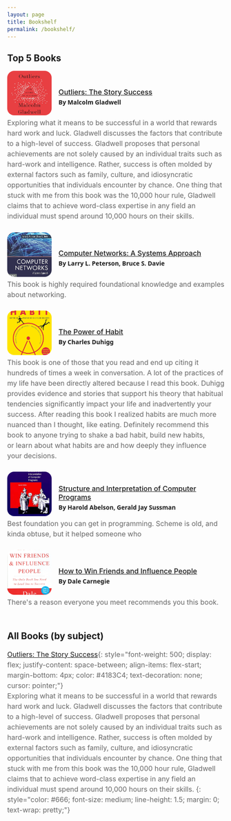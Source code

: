 ```yaml
---
layout: page
title: Bookshelf
permalink: /bookshelf/
---
```


## Top 5 Books

<ul>
	<li book="">
		<div class="book">
			<style>
				ul {
					list-style: none;
					margin: 0;
					padding: 0;
				}
				li[book] {
					padding-bottom: 5%;
				}
				.book {
					padding-bottom: 1%;
					display: flex;
					flex-direction: row;
					align-items: center;
					justify-content: space-between;
					gap: 1rem;
					width: 100%;
					margin: auto;
				}
				img[bookimg] {
					aspect-ratio: 1 / 1;
					object-fit: cover;
					width: 125px;
					border-radius: 16px;
					position: relative;
				}
				.book-info {
					padding-bottom: 1%;
					flex-direction: row;
					align-items: center;
					gap: 1rem;
					width: 100%;
					margin: auto;
				}
				h4 {
					margin: 0;
					font-family: system-ui,-apple-system,BlinkMacSystemFont,Segoe UI,Roboto,Oxygen,Ubuntu,Cantarell,Open Sans,Helvetica Neue,sans-serif;
				}
				h3[book] {
					font-weight: 500;
					display: flex;
					justify-content: space-between;
					align-items: flex-start;
					margin-bottom: 4px;
					color: #4183C4;
					text-decoration: none;
					cursor: pointer;
				}
				p {
					color: #666;
					font-size: medium;
					line-height: 1.5;
					margin: 0;
					text-wrap: pretty;
				}
			</style>
			<a href="https://www.goodreads.com/book/show/3228917-outliers">
			    <img src="/assets/book1.jpg" alt="Book 1" style="float:left; margin-right: 10px;" bookimg="">
			</a>
			<div class="book-info">
			    <h3 book=""><a href="https://www.goodreads.com/book/show/3228917-outliers" target="_blank">Outliers: The Story Success</a></h3>
			    <h4>By Malcolm Gladwell</h4>
			</div>
		</div>
		<p work="">
			Exploring what it means to be successful in a world that rewards hard work and luck. Gladwell discusses the factors that contribute to a high-level of success. Gladwell proposes that personal achievements are not solely caused by an individual traits such as hard-work and intelligence. Rather, success is often molded by external factors such as family, culture, and idiosyncratic opportunities that individuals encounter by chance. One thing that stuck with me from this book was the 10,000 hour rule, Gladwell claims that to achieve word-class expertise in any field an individual must spend around 10,000 hours on their skills.
		</p>
	</li>
	<li book="">
	<div class="book">
		<a href="https://www.goodreads.com/book/show/12609433-the-power-of-habit">
		    <img src="/assets/book2.jpg" alt="Book 2" style="float:left; margin-right: 10px;" bookimg="">
		</a>
		<div class="book-info">
		    <h3 book=""><a href="https://www.goodreads.com/book/show/12609433-the-power-of-habit" target="_blank">Computer Networks: A Systems Approach</a></h3>
		    <h4>By Larry L. Peterson, Bruce S. Davie</h4>
		</div>
	</div>
	<p work="">
		This book is highly required foundational knowledge and examples about networking.
	</p>
	</li>
		<li book="">
	<div class="book">
		<a href="https://www.goodreads.com/book/show/12609433-the-power-of-habit">
		    <img src="/assets/book3.jpg" alt="Book 3" style="float:left; margin-right: 10px;" bookimg="">
		</a>
		<div class="book-info">
		    <h3 book=""><a href="https://www.goodreads.com/book/show/12609433-the-power-of-habit" target="_blank">The Power of Habit</a></h3>
		    <h4>By Charles Duhigg</h4>
		</div>
	</div>
	<p work="">
		This book is one of those that you read and end up citing it hundreds of times a week in conversation. A lot of the practices of my life have been directly altered because I read this book. Duhigg provides evidence and stories that support his theory that habitual tendencies significantly impact your life and inadvertently your success. After reading this book I realized habits are much more nuanced than I thought, like eating. Definitely recommend this book to anyone trying to shake a bad habit, build new habits, or learn about what habits are and how deeply they influence your decisions. 
	</p>
	</li>
		<li book="">
	<div class="book">
		<a href="https://www.goodreads.com/book/show/777411.Structure_and_Interpretation_of_Computer_Programs">
		    <img src="/assets/book4.jpg" alt="Book 4" style="float:left; margin-right: 10px;" bookimg="">
		</a>
		<div class="book-info">
		    <h3 book=""><a href="https://www.goodreads.com/book/show/777411.Structure_and_Interpretation_of_Computer_Programs" target="_blank">Structure and Interpretation of Computer Programs</a></h3>
		    <h4>By Harold Abelson, Gerald Jay Sussman</h4>
		</div>
	</div>
	<p work="">
		Best foundation you can get in programming. Scheme is old, and kinda obtuse, but it helped someone who  
	</p>
	</li>
		<li book="">
	<div class="book">
		<a href="https://www.goodreads.com/book/show/4865.How_to_Win_Friends_and_Influence_People">
		    <img src="/assets/book5.jpg" alt="Book 5" style="float:left; margin-right: 10px;" bookimg="">
		</a>
		<div class="book-info">
		    <h3 book=""><a href="https://www.goodreads.com/book/show/4865.How_to_Win_Friends_and_Influence_People" target="_blank">How to Win Friends and Influence People</a></h3>
		    <h4>By Dale Carnegie</h4>
		</div>
	</div>
	<p work="">
		There's a reason everyone you meet recommends you this book.
	</p>
	</li>
</ul>


## All Books (by subject)

[Outliers: The Story Success](https://www.amazon.com/Outliers-Story-Success-Malcolm-Gladwell/dp/0316017930){: style="font-weight: 500; display: flex; justify-content: space-between; align-items: flex-start; margin-bottom: 4px; color: #4183C4; text-decoration: none; cursor: pointer;"}

Exploring what it means to be successful in a world that rewards hard work and luck. Gladwell discusses the factors that contribute to a high-level of success. Gladwell proposes that personal achievements are not solely caused by an individual traits such as hard-work and intelligence. Rather, success is often molded by external factors such as family, culture, and idiosyncratic opportunities that individuals encounter by chance. One thing that stuck with me from this book was the 10,000 hour rule, Gladwell claims that to achieve word-class expertise in any field an individual must spend around 10,000 hours on their skills. 
{: style="color: #666; font-size: medium; line-height: 1.5; margin: 0; text-wrap: pretty;"}